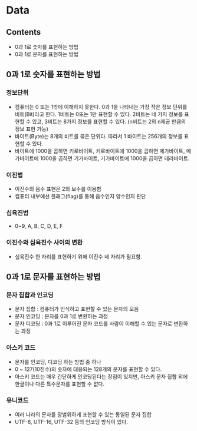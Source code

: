 # Data

## Contents
- 0과 1로 숫자를 표현하는 방법
- 0과 1로 문자를 표현하는 방법

## 0과 1로 숫자를 표현하는 방법

### 정보단위
- 컴퓨터는 0 또는 1밖에 이해하지 못한다. 0과 1을 나타내는 가장 작은 정보 단위를 비트(Bit)라고 한다. 1비트는 0또는 1만 표현할 수 있다. 2비트는 네 가지 정보를 표현할 수 있고,
3비트는 8가지 정보를 표현할 수 있다. (n비트는 2의 n제곱 만큼의 정보 표현 가능)
- 바이트(Byte)는 8개의 비트를 묶은 단위다. 따라서 1 바이트는 256개의 정보를 표현할 수 있다.
- 바이트에 1000을 곱하면 키로바이트, 키로바이트에 1000을 곱하면 메가바이트, 메가바이트에 1000을 곱하면 기가바이트, 기가바이트에 1000을 곱하면 테라바이트.

### 이진법
- 이진수의 음수 표현은 2의 보수를 이용함
- 컴퓨터 내부에선 플래그(flag)를 통해 음수인지 양수인지 판단

### 십육진법
- 0~9, A, B, C, D, E, F

### 이진수와 십육진수 사이의 변환
- 십육진수 한 자리를 표현하기 위해 이진수 네 자리가 필요함.


## 0과 1로 문자를 표현하는 방법

### 문자 집합과 인코딩
- 문자 집합 : 컴퓨터가 인식하고 표현할 수 있는 문자의 모음
- 문자 인코딩 : 문자를 0과 1로 변환하는 과정
- 문자 디코딩 : 0과 1로 이루어진 문자 코드를 사람이 이해할 수 있는 문자로 변환하는 과정

### 아스키 코드
- 문자를 인코딩, 디코딩 하는 방법 중 하나
- 0 ~ 127(10진수)의 숫자에 대응되는 128개의 문자를 표현할 수 있다.
- 아스키 코드는 매우 간단하게 인코딩된다는 장점이 있지만, 아스키 문자 집합 외에 한글이나 다른 특수문자를 표현할 수 없다.

### 유니코드
- 여러 나라의 문자를 광범위하게 표현할 수 있는 통일된 문자 집합
- UTF-8, UTF-16, UTF-32 등의 인코딩 방식이 있다.
